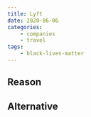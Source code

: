 ```yaml
---
title: Lyft
date: 2020-06-06
categories:
    - companies
    - travel
tags:
    - black-lives-matter
---
```


## Reason


## Alternative

